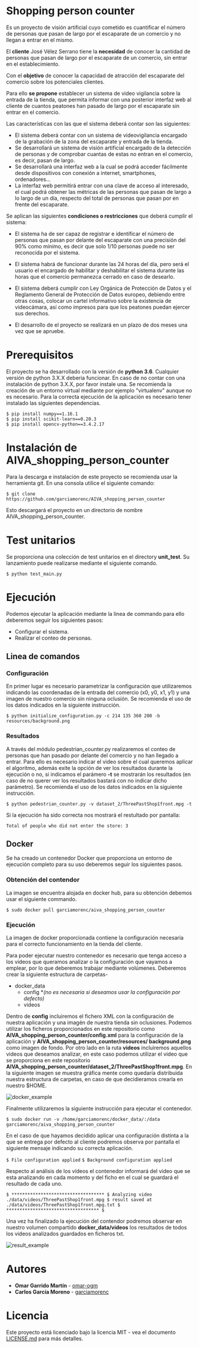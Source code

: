 # Shopping person counter

Es un proyecto de visión artificial cuyo cometido es cuantificar el número de personas que pasan de largo por el escaparate de un comercio y no llegan a entrar en el mismo.

El **cliente** José Vélez Serrano tiene la **necesidad** de conocer la cantidad de personas que pasan
de largo por el escaparate de un comercio, sin entrar en el establecimiento. 

Con el **objetivo** de conocer la capacidad de atracción del escaparate del comercio sobre los potenciales clientes.

Para ello **se propone** establecer un sistema de video vigilancia sobre la entrada de la tienda, que permita informar con una posterior interfaz web al cliente de cuantos peatones han pasado de largo por el escaparate sin entrar en el comercio.


Las características con las que el sistema deberá contar son las siguientes:

- El sistema deberá contar con un sistema de videovigilancia encargado de la grabación de la zona del escaparate y
entrada de la tienda.
- Se desarrollará un sistema de visión artificial encargado de la detección de personas y de comprobar cuantas de
estas no entran en el comercio, es decir, pasan de largo.
- Se desarrollará una interfaz web a la cual se podrá acceder fácilmente desde dispositivos con conexión a internet,
smartphones, ordenadores…
- La interfaz web permitirá entrar con una clave de acceso al interesado, el cual podrá obtener las métricas de las
personas que pasan de largo a lo largo de un día, respecto del total de personas que pasan por en frente del
escaparate.

Se aplican las siguientes **condiciones o restricciones** que deberá cumplir el sistema:

- El sistema ha de ser capaz de registrar e identificar el número de personas que pasan por delante del escaparate
con una precisión del 90% como mínimo, es decir que solo 1/10 personas puede no ser reconocida por el sistema.

- El sistema habrá de funcionar durante las 24 horas del día, pero será el usuario el encargado de habilitar y
deshabilitar el sistema durante las horas que el comercio permanezca cerrado en caso de desearlo.
- El sistema deberá cumplir con Ley Orgánica de Protección de Datos y el Reglamento General de Protección de
Datos europeo, debiendo entre otras cosas, colocar un cartel informativo sobre la existencia de videocámara, así
como impresos para que los peatones puedan ejercer sus derechos.
- El desarrollo de el proyecto se realizará en un plazo de dos meses una vez que se apruebe.

# Prerequisitos

El proyecto se ha desarrollado con la versión de **python 3.6**. Cualquier versión de python 3.X.X deberia funcionar.
En caso de no contar con una instalación de python 3.X.X, por favor instale una.
Se recomienda la creación de un entorno virtual mediante por ejemplo "virtualenv" aunque no es necesario.
Para la correcta ejecución de la aplicación es necesario tener instalado las siguientes dependencias.

```
$ pip install numpy==1.16.1
$ pip install scikit-learn==0.20.3
$ pip install opencv-python==3.4.2.17
```
# Instalación de AIVA_shopping_person_counter

Para la descarga e instalación de este proyecto se recomienda usar la herramienta git. En una consola utilice el siguiente comando:

```
$ git clone https://github.com/garciamorenc/AIVA_shopping_person_counter
```
 Esto descargará el proyecto en un directorio de nombre AIVA_shopping_person_counter.


# Test unitarios

Se proporciona una colección de test unitarios en el directory **unit_test**. Su lanzamiento puede realizarse mediante el siguiente comando.

``$ python test_main.py``

# Ejecución

Podemos ejecutar la aplicación mediante la linea de commando para ello deberemos seguir los siguientes pasos:

* Configurar el sistema.
* Realizar el conteo de personas.

## Linea de comandos

### Configuración
En primer lugar es necesario parametrizar la configuración que utilizaremos indicando las coordenadas de la entrada del comercio (x0, y0, x1, y1) y una imagen de nuestro comercio sin ninguna oclusión. Se recomienda el uso de los datos indicados en la siguiente instrucción.

``$ python initialize_configuration.py -c 214 135 360 200 -b resources/background.png``


### Resultados
A través del módulo pedestrian_counter.py realizaremos el conteo de personas que han pasado por delante del comercio y no han llegado a entrar. Para ello es necesario indicar el video sobre el cual queremos aplicar el algoritmo, además exite la opción de ver los resultados durante la ejecución o no, si indicamos el parámero **-t** se mostrarán los resultados (en caso de no querer ver los resultados bastará con no indicar dicho parámetro). Se recomienda el uso de los datos indicados en la siguiente instrucción.

``$ python pedestrian_counter.py -v dataset_2/ThreePastShop1front.mpg -t``

Si la ejecución ha sido correcta nos mostrará el restultado por pantalla:

``Total of people who did not enter the store: 3``


## Docker
Se ha creado un contenedor Docker que proporciona un entorno de ejecución completo para su uso deberemos seguir los siguientes pasos.

### Obtención del contendor
La imagen se encuentra alojada en docker hub, para su obtención debemos usar el siguiente commando.

``$ sudo docker pull garciamorenc/aiva_shopping_person_counter``

### Ejecución
La imagen de docker proporcionada contiene la configuración necesaria para el correcto funcionamiento en la tienda del cliente.

Para poder ejecutar nuestro contenedor es necesario que tenga acceso a los videos que queramos analizar o la configuración que vayamos a emplear, por lo que deberemos trabajar mediante volúmenes. Deberemos crear la siguiente estructura de carpetas-

- docker_data
    - config **(no es necesaria si deseamos usar la configuración por defecto)*
    - videos

Dentro de **config** incluiremos el fichero XML con la configuración de nuestra aplicación y una imagén de nuestra tienda sin oclusiones. Podemos utilizar los ficheros proporcionados en este repositorio como **AIVA_shopping_person_counter/config.xml** para la configuración de la aplicación y **AIVA_shopping_person_counter/resources/
background.png** como imagen de fondo. Por otro lado en la ruta **videos** incluiremos aquellos videos que deseamos analizar, en este caso podemos utilizar el video que se proporciona en este repositorio **AIVA_shopping_person_counter/dataset_2/ThreePastShop1front.mpg**. En la siguiente imagen se muestra gráfica mente como quedaría distribuida nuestra estructura de carpetas, en caso de que decidieramos crearla en nuestro $HOME.

![docker_example](https://i.imgur.com/z3Jy2Rh.png)

Finalmente utilizaremos la siguiente instrucción para ejecutar el contenedor.

``$ sudo docker run -v /home/garciamorenc/docker_data/:/data garciamorenc/aiva_shopping_person_counter``

En el caso de que hayamos decidido aplicar una configuración distinta a la que se entrega por defecto al cliente podremos observa por pantalla el siguiente mensaje indicando su correcta aplicación.

``$ File configuration applied``
``$ Background configuration applied``

Respecto al análisis de los vídeos el contenedor informará del video que se esta analizando en cada momento y del ficho en el cual se guardará el resultado de cada uno.

``
    $ ***********************************
    $ Analyzing video ./data/videos/ThreePastShop1front.mpg
    $ result saved at ./data/videos/ThreePastShop1front.mpg.txt
    $ ***********************************
    $ 
``

Una vez ha finalizado la ejecución del contendor podremos observar en nuestro volumen compartido **docker_data/videos** los resultados de todos los videos analizados guardados en ficheros txt.

![result_example](https://i.imgur.com/0W8t5Eo.png)

# Autores

* **Omar Garrido Martín** - [omar-ogm](https://github.com/omar-ogm)
* **Carlos García Moreno** - [garciamorenc](https://github.com/garciamorenc)

# Licencia

Este proyecto está licenciado bajo la licencia MIT - vea el documento [LICENSE.md](LICENSE) para más detalles.
